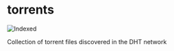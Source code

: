 torrents 
========
![Indexed](https://img.shields.io/badge/indexed-60938-blue)

Collection of torrent files discovered in the DHT network
